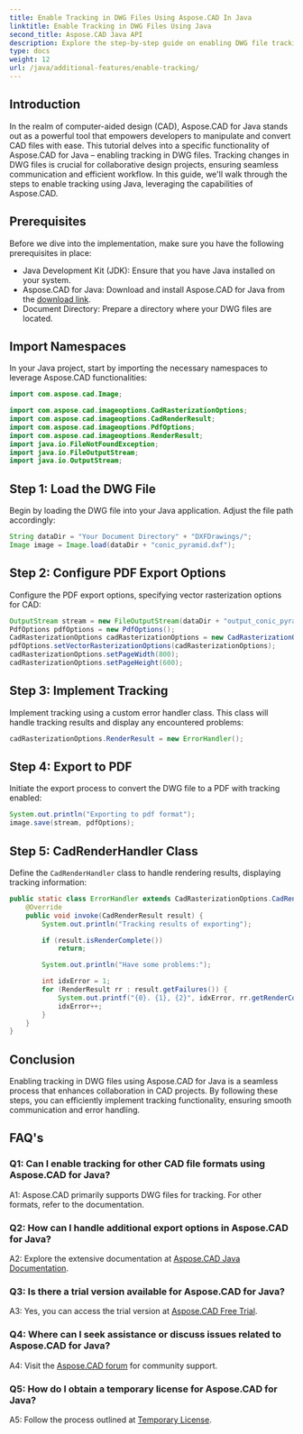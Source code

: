 ```yaml
---
title: Enable Tracking in DWG Files Using Aspose.CAD In Java
linktitle: Enable Tracking in DWG Files Using Java
second_title: Aspose.CAD Java API
description: Explore the step-by-step guide on enabling DWG file tracking in Java using Aspose.CAD, ensuring seamless collaboration in CAD projects.
type: docs
weight: 12
url: /java/additional-features/enable-tracking/
---
```

## Introduction

In the realm of computer-aided design (CAD), Aspose.CAD for Java stands out as a powerful tool that empowers developers to manipulate and convert CAD files with ease. This tutorial delves into a specific functionality of Aspose.CAD for Java – enabling tracking in DWG files. Tracking changes in DWG files is crucial for collaborative design projects, ensuring seamless communication and efficient workflow. In this guide, we'll walk through the steps to enable tracking using Java, leveraging the capabilities of Aspose.CAD.

## Prerequisites

Before we dive into the implementation, make sure you have the following prerequisites in place:

- Java Development Kit (JDK): Ensure that you have Java installed on your system.
- Aspose.CAD for Java: Download and install Aspose.CAD for Java from the [download link](https://releases.aspose.com/cad/java/).
- Document Directory: Prepare a directory where your DWG files are located.

## Import Namespaces

In your Java project, start by importing the necessary namespaces to leverage Aspose.CAD functionalities:

```java
import com.aspose.cad.Image;

import com.aspose.cad.imageoptions.CadRasterizationOptions;
import com.aspose.cad.imageoptions.CadRenderResult;
import com.aspose.cad.imageoptions.PdfOptions;
import com.aspose.cad.imageoptions.RenderResult;
import java.io.FileNotFoundException;
import java.io.FileOutputStream;
import java.io.OutputStream;
```

## Step 1: Load the DWG File

Begin by loading the DWG file into your Java application. Adjust the file path accordingly:

```java
String dataDir = "Your Document Directory" + "DXFDrawings/";
Image image = Image.load(dataDir + "conic_pyramid.dxf");
```

## Step 2: Configure PDF Export Options

Configure the PDF export options, specifying vector rasterization options for CAD:

```java
OutputStream stream = new FileOutputStream(dataDir + "output_conic_pyramid.pdf");
PdfOptions pdfOptions = new PdfOptions();
CadRasterizationOptions cadRasterizationOptions = new CadRasterizationOptions();
pdfOptions.setVectorRasterizationOptions(cadRasterizationOptions);
cadRasterizationOptions.setPageWidth(800);
cadRasterizationOptions.setPageHeight(600);
```

## Step 3: Implement Tracking

Implement tracking using a custom error handler class. This class will handle tracking results and display any encountered problems:

```java
cadRasterizationOptions.RenderResult = new ErrorHandler();
```

## Step 4: Export to PDF

Initiate the export process to convert the DWG file to a PDF with tracking enabled:

```java
System.out.println("Exporting to pdf format");
image.save(stream, pdfOptions);
```

## Step 5: CadRenderHandler Class

Define the `CadRenderHandler` class to handle rendering results, displaying tracking information:

```java
public static class ErrorHandler extends CadRasterizationOptions.CadRenderHandler {
    @Override
    public void invoke(CadRenderResult result) {
        System.out.println("Tracking results of exporting");

        if (result.isRenderComplete())
            return;

        System.out.println("Have some problems:");

        int idxError = 1;
        for (RenderResult rr : result.getFailures()) {
            System.out.printf("{0}. {1}, {2}", idxError, rr.getRenderCode(), rr.getMessage());
            idxError++;
        }
    }
}
```

## Conclusion

Enabling tracking in DWG files using Aspose.CAD for Java is a seamless process that enhances collaboration in CAD projects. By following these steps, you can efficiently implement tracking functionality, ensuring smooth communication and error handling.

## FAQ's

### Q1: Can I enable tracking for other CAD file formats using Aspose.CAD for Java?

A1: Aspose.CAD primarily supports DWG files for tracking. For other formats, refer to the documentation.

### Q2: How can I handle additional export options in Aspose.CAD for Java?

A2: Explore the extensive documentation at [Aspose.CAD Java Documentation](https://reference.aspose.com/cad/java/).

### Q3: Is there a trial version available for Aspose.CAD for Java?

A3: Yes, you can access the trial version at [Aspose.CAD Free Trial](https://releases.aspose.com/).

### Q4: Where can I seek assistance or discuss issues related to Aspose.CAD for Java?

A4: Visit the [Aspose.CAD forum](https://forum.aspose.com/c/cad/19) for community support.

### Q5: How do I obtain a temporary license for Aspose.CAD for Java?

A5: Follow the process outlined at [Temporary License](https://purchase.aspose.com/temporary-license/).
